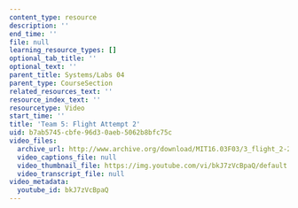 ```yaml
---
content_type: resource
description: ''
end_time: ''
file: null
learning_resource_types: []
optional_tab_title: ''
optional_text: ''
parent_title: Systems/Labs 04
parent_type: CourseSection
related_resources_text: ''
resource_index_text: ''
resourcetype: Video
start_time: ''
title: 'Team 5: Flight Attempt 2'
uid: b7ab5745-cbfe-96d3-0aeb-5062b8bfc75c
video_files:
  archive_url: http://www.archive.org/download/MIT16.03F03/3_flight_2-220k.mp4
  video_captions_file: null
  video_thumbnail_file: https://img.youtube.com/vi/bkJ7zVcBpaQ/default.jpg
  video_transcript_file: null
video_metadata:
  youtube_id: bkJ7zVcBpaQ
---
```

